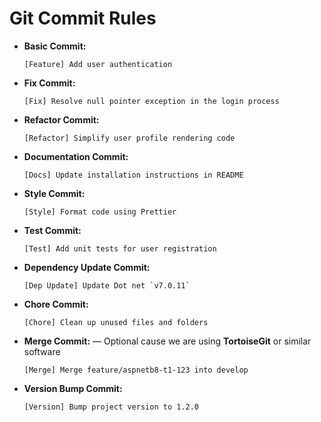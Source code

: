 # Git Commit Rules

-   **Basic Commit:**

    ```
    [Feature] Add user authentication
    ```

-   **Fix Commit:**

    ```
    [Fix] Resolve null pointer exception in the login process
    ```

-   **Refactor Commit:**

    ```
    [Refactor] Simplify user profile rendering code
    ```

-   **Documentation Commit:**

    ```
    [Docs] Update installation instructions in README
    ```

-   **Style Commit:**

    ```
    [Style] Format code using Prettier
    ```

-   **Test Commit:**

    ```
    [Test] Add unit tests for user registration
    ```

-   **Dependency Update Commit:**

    ```
    [Dep Update] Update Dot net `v7.0.11`
    ```

-   **Chore Commit:**

    ```
    [Chore] Clean up unused files and folders
    ```

-   **Merge Commit:** &mdash; Optional cause we are using **TortoiseGit** or similar software

    ```
    [Merge] Merge feature/aspnetb8-t1-123 into develop
    ```

-   **Version Bump Commit:**
    ```
    [Version] Bump project version to 1.2.0
    ```
